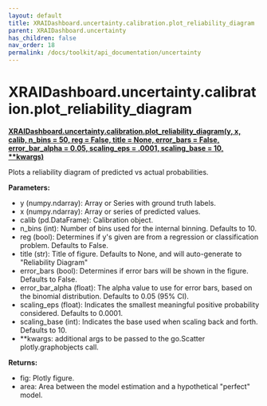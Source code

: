 ```yaml
---
layout: default
title: XRAIDashboard.uncertainty.calibration.plot_reliability_diagram
parent: XRAIDashboard.uncertainty
has_children: false
nav_order: 18
permalink: /docs/toolkit/api_documentation/uncertainty
---
```


# XRAIDashboard.uncertainty.calibration.plot_reliability_diagram
**[XRAIDashboard.uncertainty.calibration.plot_reliability_diagram(y, x, calib, n_bins = 50, reg = False, title = None, error_bars = False, error_bar_alpha = 0.05, scaling_eps = .0001, scaling_base = 10, **kwargs)](https://github.com/gaberamolete/XRAIDashboard/blob/main/uncertainty/calibration.py)**


Plots a reliability diagram of predicted vs actual probabilities.


**Parameters:**
- y (numpy.ndarray): Array or Series with ground truth labels.
- x (numpy.ndarray): Array or series of predicted values.
- calib (pd.DataFrame): Calibration object.
- n_bins (int): Number of bins used for the internal binning. Defaults to 10.
- reg (bool): Determines if y's given are from a regression or classification problem. Defaults to False.
- title (str): Title of figure. Defaults to None, and will auto-generate to "Reliability Diagram"
- error_bars (bool): Determines if error bars will be shown in the figure. Defaults to False.
- error_bar_alpha (float): The alpha value to use for error bars, based on the binomial distribution. Defaults to 0.05 (95% CI).
- scaling_eps (float): Indicates the smallest meaningful positive probability considered. Defaults to 0.0001.
- scaling_base (int): Indicates the base used when scaling back and forth. Defaults to 10.
- **kwargs: additional args to be passed to the go.Scatter plotly.graphobjects call.

**Returns:**
- fig: Plotly figure.
- area: Area between the model estimation and a hypothetical "perfect" model.

